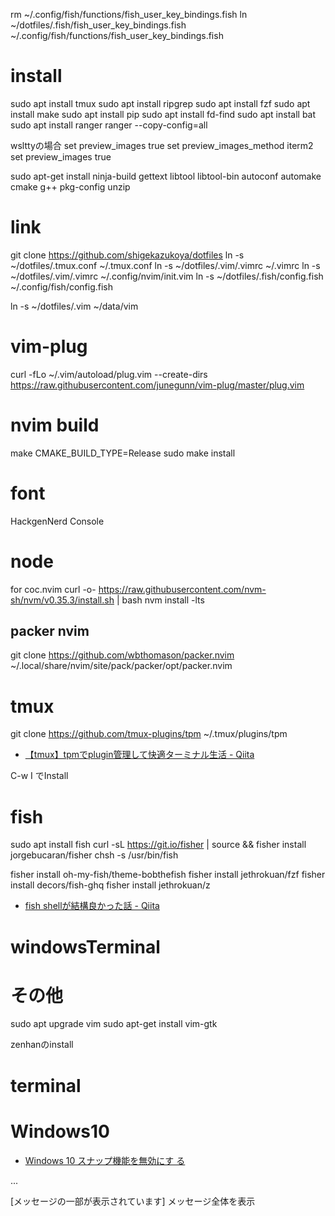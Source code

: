 rm ~/.config/fish/functions/fish_user_key_bindings.fish
ln ~/dotfiles/.fish/fish_user_key_bindings.fish ~/.config/fish/functions/fish_user_key_bindings.fish


# install
sudo apt install tmux
sudo apt install ripgrep
sudo apt install fzf
sudo apt install make
sudo apt install pip
sudo apt install fd-find
sudo apt install bat
sudo apt install ranger
ranger --copy-config=all

wslttyの場合
  set preview_images true
  set preview_images_method iterm2
  set preview_images true

<!-- for nvim  -->
sudo apt-get install ninja-build gettext libtool libtool-bin autoconf
automake cmake g++ pkg-config unzip

# link
git clone https://github.com/shigekazukoya/dotfiles
ln -s ~/dotfiles/.tmux.conf ~/.tmux.conf
ln -s ~/dotfiles/.vim/.vimrc ~/.vimrc
ln -s ~/dotfiles/.vim/.vimrc ~/.config/nvim/init.vim
ln -s ~/dotfiles/.fish/config.fish ~/.config/fish/config.fish

ln -s ~/dotfiles/.vim ~/data/vim

# vim-plug
curl -fLo ~/.vim/autoload/plug.vim --create-dirs \
    https://raw.githubusercontent.com/junegunn/vim-plug/master/plug.vim

# nvim build
make CMAKE_BUILD_TYPE=Release
sudo make install

# font
HackgenNerd Console

# node
for coc.nvim
curl -o- https://raw.githubusercontent.com/nvm-sh/nvm/v0.35.3/install.sh |
bash
nvm install -lts

## packer nvim
git clone https://github.com/wbthomason/packer.nvim \
  ~/.local/share/nvim/site/pack/packer/opt/packer.nvim

# tmux
git clone https://github.com/tmux-plugins/tpm ~/.tmux/plugins/tpm
* [【tmux】tpmでplugin管理して快適ターミナル生活 -
Qiita](https://qiita.com/izumin5210/items/5b7f4c01fb6fe6064a05)

C-w I でInstall

# fish
sudo apt install fish
curl -sL https://git.io/fisher | source && fisher install
jorgebucaran/fisher
chsh -s /usr/bin/fish

fisher install oh-my-fish/theme-bobthefish
fisher install jethrokuan/fzf
fisher install decors/fish-ghq
fisher install jethrokuan/z


* [fish shellが結構良かった話 -
Qiita](https://qiita.com/hennin/items/33758226a0de8c963ddf)

# windowsTerminal

# その他
<!-- for clipboard -->
sudo apt upgrade vim
sudo apt-get install vim-gtk

zenhanのinstall


# terminal

# Windows10
* [Windows 10 スナップ機能を無効にす
る](https://www.tipsfound.com/windows10/04003)



...

[メッセージの一部が表示されています]  メッセージ全体を表示



